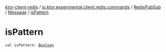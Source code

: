 [ktor-client-redis](../../../index.md) / [io.ktor.experimental.client.redis.commands](../../index.md) / [RedisPubSub](../index.md) / [Message](index.md) / [isPattern](./is-pattern.md)

# isPattern

`val isPattern: `[`Boolean`](https://kotlinlang.org/api/latest/jvm/stdlib/kotlin/-boolean/index.html)